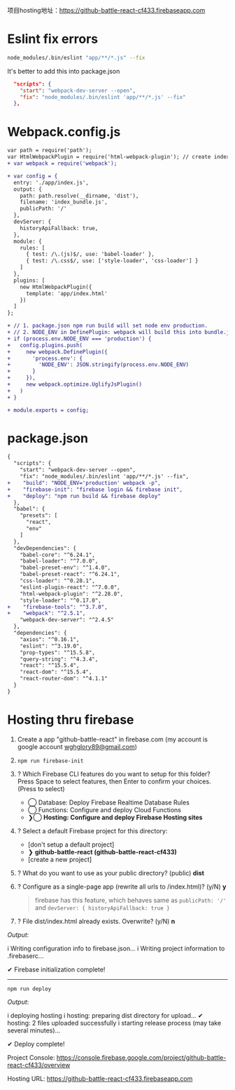 项目hosting地址：https://github-battle-react-cf433.firebaseapp.com

# Eslint fix errors

```bash
node_modules/.bin/eslint "app/**/*.js" --fix
```

It's better to add this into package.json

```json
  "scripts": {
    "start": "webpack-dev-server --open",
    "fix": "node_modules/.bin/eslint 'app/**/*.js' --fix"
  },
```

# Webpack.config.js

```diff
var path = require('path');
var HtmlWebpackPlugin = require('html-webpack-plugin'); // create index.html injecting index_bundle.js in dist folder
+ var webpack = require('webpack');

+ var config = {
  entry: './app/index.js',
  output: {
    path: path.resolve(__dirname, 'dist'),
    filename: 'index_bundle.js',
    publicPath: '/'
  },
  devServer: {
    historyApiFallback: true,
  },
  module: {
    rules: [
      { test: /\.(js)$/, use: 'babel-loader' },
      { test: /\.css$/, use: ['style-loader', 'css-loader'] }
    ]
  },
  plugins: [
    new HtmlWebpackPlugin({
      template: 'app/index.html'
    })
  ]
};

+ // 1. package.json npm run build will set node env production. 
+ // 2. NODE_ENV in DefinePlugin: webpack will build this into bundle.js so React realizes it's for production now
+ if (process.env.NODE_ENV === 'production') {
+   config.plugins.push(
+     new webpack.DefinePlugin({
+       'process.env': {
+         'NODE_ENV': JSON.stringify(process.env.NODE_ENV)
+       }
+     }),
+     new webpack.optimize.UglifyJsPlugin()
+   )
+ }

+ module.exports = config;
```

# package.json

```diff
{
  "scripts": {
    "start": "webpack-dev-server --open",
    "fix": "node_modules/.bin/eslint 'app/**/*.js' --fix",
+    "build": "NODE_ENV='production' webpack -p",
+    "firebase-init": "firebase login && firebase init",
+    "deploy": "npm run build && firebase deploy"
  },
  "babel": {
    "presets": [
      "react",
      "env"
    ]
  },
  "devDependencies": {
    "babel-core": "^6.24.1",
    "babel-loader": "^7.0.0",
    "babel-preset-env": "^1.4.0",
    "babel-preset-react": "^6.24.1",
    "css-loader": "^0.28.1",
    "eslint-plugin-react": "^7.0.0",
    "html-webpack-plugin": "^2.28.0",
    "style-loader": "^0.17.0",
+    "firebase-tools": "^3.7.0",
+    "webpack": "^2.5.1",
    "webpack-dev-server": "^2.4.5"
  },
  "dependencies": {
    "axios": "^0.16.1",
    "eslint": "^3.19.0",
    "prop-types": "^15.5.8",
    "query-string": "^4.3.4",
    "react": "^15.5.4",
    "react-dom": "^15.5.4",
    "react-router-dom": "^4.1.1"
  }
}
```

# Hosting thru firebase

1. Create a app "github-battle-react" in firebase.com (my account is google account wghglory89@gmail.com)

1. `npm run firebase-init`

1. ? Which Firebase CLI features do you want to setup for this folder? Press Space to select features, then Enter to confirm your choices. (Press <space> to select)

    - ◯ Database: Deploy Firebase Realtime Database Rules
    - ◯ Functions: Configure and deploy Cloud Functions
    - ❯◯ **Hosting: Configure and deploy Firebase Hosting sites**

1. ? Select a default Firebase project for this directory:

    - [don't setup a default project]
    - ❯ **github-battle-react (github-battle-react-cf433)**
    - [create a new project]

1. ? What do you want to use as your public directory? (public) **dist**

1. ? Configure as a single-page app (rewrite all urls to /index.html)? (y/N) **y**

    > firebase has this feature, which behaves same as `publicPath: '/'` and `devServer: { historyApiFallback: true }`

1. ? File dist/index.html already exists. Overwrite? (y/N) **n**

_Output_:

i  Writing configuration info to firebase.json...
i  Writing project information to .firebaserc...

✔  Firebase initialization complete!

---

`npm run deploy`

_Output_:

i  deploying hosting
i  hosting: preparing dist directory for upload...
✔  hosting: 2 files uploaded successfully
i  starting release process (may take several minutes)...

✔  Deploy complete!

Project Console: 
https://console.firebase.google.com/project/github-battle-react-cf433/overview

Hosting URL: https://github-battle-react-cf433.firebaseapp.com